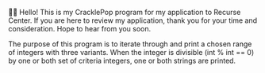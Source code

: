 🙋🏽 Hello! This is my CracklePop program for my application to Recurse Center. If you are here to review my application, thank you for your time and consideration. Hope to hear from you soon. 

The purpose of this program is to iterate through and print a chosen range of integers with three variants. When the integer is divisible (int % int == 0) by one or both set of criteria integers, one or both strings are printed.
